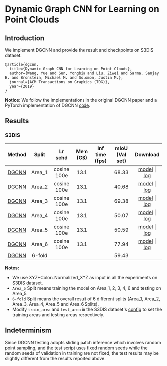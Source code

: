 # Dynamic Graph CNN for Learning on Point Clouds

## Introduction

<!-- [ALGORITHM] -->

We implement DGCNN and provide the result and checkpoints on S3DIS dataset.

```
@article{dgcnn,
  title={Dynamic Graph CNN for Learning on Point Clouds},
  author={Wang, Yue and Sun, Yongbin and Liu, Ziwei and Sarma, Sanjay E. and Bronstein, Michael M. and Solomon, Justin M.},
  journal={ACM Transactions on Graphics (TOG)},
  year={2019}
}
```

**Notice**: We follow the implementations in the original DGCNN paper and a PyTorch implementation of DGCNN [code](https://github.com/AnTao97/dgcnn.pytorch).

## Results

### S3DIS

|                                   Method                                    | Split  |  Lr schd   | Mem (GB) | Inf time (fps) | mIoU (Val set) |         Download         |
| :-------------------------------------------------------------------------: | :----: | :--------: | :------: | :------------: | :------------: | :----------------------: |
| [DGCNN](./dgcnn_32x4_cosine_100e_s3dis_seg-3d-13class.py) | Area_1 | cosine 100e |   13.1    |                |     68.33      | [model](https://download.openmmlab.com/mmdetection3d/v0.17.0_models/dgcnn/dgcnn_32x4_cosine_100e_s3dis_seg-3d-13class/area1/dgcnn_32x4_cosine_100e_s3dis_seg-3d-13class_20210731_000734-39658f14.pth) &#124; [log](https://download.openmmlab.com/mmdetection3d/v0.17.0_models/dgcnn/dgcnn_32x4_cosine_100e_s3dis_seg-3d-13class/area1/dgcnn_32x4_cosine_100e_s3dis_seg-3d-13class_20210731_000734.log.json) |
| [DGCNN](./dgcnn_32x4_cosine_100e_s3dis_seg-3d-13class.py) | Area_2 | cosine 100e |   13.1    |                |     40.68      | [model](https://download.openmmlab.com/mmdetection3d/v0.17.0_models/dgcnn/dgcnn_32x4_cosine_100e_s3dis_seg-3d-13class/area2/dgcnn_32x4_cosine_100e_s3dis_seg-3d-13class_20210731_144648-aea9ecb6.pth) &#124; [log](https://download.openmmlab.com/mmdetection3d/v0.17.0_models/dgcnn/dgcnn_32x4_cosine_100e_s3dis_seg-3d-13class/area2/dgcnn_32x4_cosine_100e_s3dis_seg-3d-13class_20210731_144648.log.json) |
| [DGCNN](./dgcnn_32x4_cosine_100e_s3dis_seg-3d-13class.py) | Area_3 | cosine 100e |   13.1    |                |     69.38      | [model](https://download.openmmlab.com/mmdetection3d/v0.17.0_models/dgcnn/dgcnn_32x4_cosine_100e_s3dis_seg-3d-13class/area3/dgcnn_32x4_cosine_100e_s3dis_seg-3d-13class_20210801_154629-2ff50ee0.pth) &#124; [log](https://download.openmmlab.com/mmdetection3d/v0.17.0_models/dgcnn/dgcnn_32x4_cosine_100e_s3dis_seg-3d-13class/area3/dgcnn_32x4_cosine_100e_s3dis_seg-3d-13class_20210801_154629.log.json) |
| [DGCNN](./dgcnn_32x4_cosine_100e_s3dis_seg-3d-13class.py) | Area_4 | cosine 100e |   13.1    |                |     50.07      | [model](https://download.openmmlab.com/mmdetection3d/v0.17.0_models/dgcnn/dgcnn_32x4_cosine_100e_s3dis_seg-3d-13class/area4/dgcnn_32x4_cosine_100e_s3dis_seg-3d-13class_20210802_073551-dffab9cd.pth) &#124; [log](https://download.openmmlab.com/mmdetection3d/v0.17.0_models/dgcnn/dgcnn_32x4_cosine_100e_s3dis_seg-3d-13class/area4/dgcnn_32x4_cosine_100e_s3dis_seg-3d-13class_20210802_073551.log.json) |
| [DGCNN](./dgcnn_32x4_cosine_100e_s3dis_seg-3d-13class.py) | Area_5 | cosine 100e |   13.1    |                |     50.59      | [model](https://download.openmmlab.com/mmdetection3d/v0.17.0_models/dgcnn/dgcnn_32x4_cosine_100e_s3dis_seg-3d-13class/area5/dgcnn_32x4_cosine_100e_s3dis_seg-3d-13class_20210730_235824-f277e0c5.pth) &#124; [log](https://download.openmmlab.com/mmdetection3d/v0.17.0_models/dgcnn/dgcnn_32x4_cosine_100e_s3dis_seg-3d-13class/area5/dgcnn_32x4_cosine_100e_s3dis_seg-3d-13class_20210730_235824.log.json) |
| [DGCNN](./dgcnn_32x4_cosine_100e_s3dis_seg-3d-13class.py) | Area_6 | cosine 100e |   13.1    |                |     77.94      | [model](https://download.openmmlab.com/mmdetection3d/v0.17.0_models/dgcnn/dgcnn_32x4_cosine_100e_s3dis_seg-3d-13class/area6/dgcnn_32x4_cosine_100e_s3dis_seg-3d-13class_20210802_154317-e3511b32.pth) &#124; [log](https://download.openmmlab.com/mmdetection3d/v0.17.0_models/dgcnn/dgcnn_32x4_cosine_100e_s3dis_seg-3d-13class/area6/dgcnn_32x4_cosine_100e_s3dis_seg-3d-13class_20210802_154317.log.json) |
| [DGCNN](./dgcnn_32x4_cosine_100e_s3dis_seg-3d-13class.py) | 6-fold |           |           |                |     59.43      |        |

**Notes:**

-   We use XYZ+Color+Normalized_XYZ as input in all the experiments on S3DIS dataset.
-   `Area_5` Split means training the model on Area_1, 2, 3, 4, 6 and testing on Area_5.
-   `6-fold` Split means the overall result of 6 different splits (Area_1, Area_2, Area_3, Area_4, Area_5 and Area_6 Splits).
-   Modify `train_area` and `test_area` in the S3DIS dataset's [config](./configs/_base_/datasets/s3dis_seg-3d-13class.py) to set the training areas and testing areas respectively.

## Indeterminism

Since DGCNN testing adopts sliding patch inference which involves random point sampling, and the test script uses fixed random seeds while the random seeds of validation in training are not fixed, the test results may be slightly different from the results reported above.
